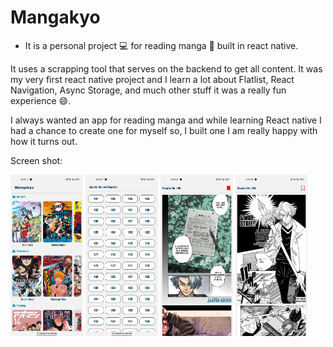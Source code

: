 # Mangakyo
- It is a personal project 💻 for reading manga 📖 built in react native.

It uses a scrapping tool that serves on the backend to get all content. It was my very first react native project and I learn a lot about Flatlist, React Navigation, Async Storage, and much other stuff it was a really fun experience 😄.

I always wanted an app for reading manga and while learning React native I had a chance to create one for myself so, I built one I am really happy with how it turns out.


Screen shot:

<img src="https://github.com/6ixline/mangakyo/blob/master/app-screen-shot/Screenshot_2022-08-14-17-42-19-65_fe3df306a758d86c6bd8096ac428f79d.jpg" width=23%> <img src="https://github.com/6ixline/mangakyo/blob/4f5ff29702949dfcf5be6de2be971eb6cd80107f/app-screen-shot/Screenshot_2022-08-14-17-42-31-92_fe3df306a758d86c6bd8096ac428f79d.jpg" width=23% > <img src="https://github.com/6ixline/mangakyo/blob/4f5ff29702949dfcf5be6de2be971eb6cd80107f/app-screen-shot/Screenshot_2022-08-14-17-43-23-19_fe3df306a758d86c6bd8096ac428f79d.jpg?raw=true" width=23% > <img src="https://github.com/6ixline/mangakyo/blob/4f5ff29702949dfcf5be6de2be971eb6cd80107f/app-screen-shot/Screenshot_2022-08-14-17-43-33-48_fe3df306a758d86c6bd8096ac428f79d.jpg" width=23%>
